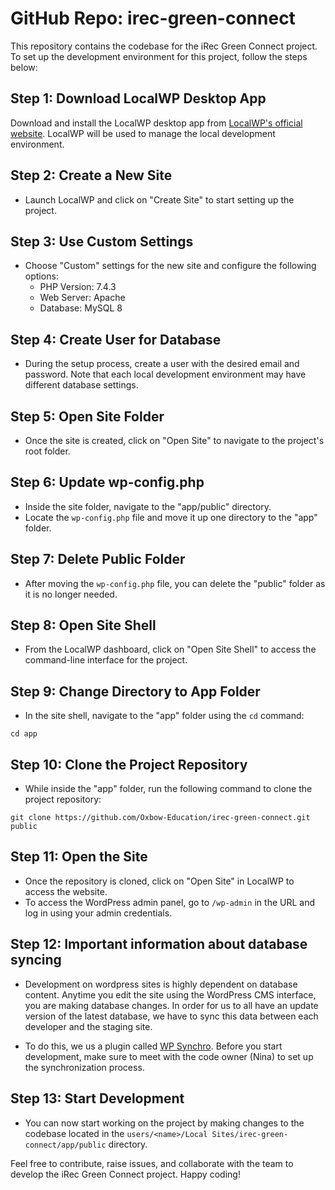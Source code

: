 # GitHub Repo: irec-green-connect

This repository contains the codebase for the iRec Green Connect project. To set up the development environment for this project, follow the steps below:

## Step 1: Download LocalWP Desktop App

Download and install the LocalWP desktop app from [LocalWP's official website](https://localwp.com/). LocalWP will be used to manage the local development environment.

## Step 2: Create a New Site

- Launch LocalWP and click on "Create Site" to start setting up the project.

## Step 3: Use Custom Settings

- Choose "Custom" settings for the new site and configure the following options:
  - PHP Version: 7.4.3
  - Web Server: Apache
  - Database: MySQL 8

## Step 4: Create User for Database

- During the setup process, create a user with the desired email and password. Note that each local development environment may have different database settings.

## Step 5: Open Site Folder

- Once the site is created, click on "Open Site" to navigate to the project's root folder.

## Step 6: Update wp-config.php

- Inside the site folder, navigate to the "app/public" directory.
- Locate the `wp-config.php` file and move it up one directory to the "app" folder.

## Step 7: Delete Public Folder

- After moving the `wp-config.php` file, you can delete the "public" folder as it is no longer needed.

## Step 8: Open Site Shell

- From the LocalWP dashboard, click on "Open Site Shell" to access the command-line interface for the project.

## Step 9: Change Directory to App Folder

- In the site shell, navigate to the "app" folder using the `cd` command:

```cd app```

## Step 10: Clone the Project Repository

- While inside the "app" folder, run the following command to clone the project repository:

```git clone https://github.com/Oxbow-Education/irec-green-connect.git public```

## Step 11: Open the Site

- Once the repository is cloned, click on "Open Site" in LocalWP to access the website.
- To access the WordPress admin panel, go to `/wp-admin` in the URL and log in using your admin credentials.



## Step 12: Important information about database syncing

- Development on wordpress sites is highly dependent on database content. Anytime you edit the site using the WordPress CMS interface, you are making database changes. In order for us to all have an update version of the latest database, we have to sync this data between each developer and the staging site. 

- To do this, we us a plugin called [WP Synchro](https://wpsynchro.com/). Before you start development, make sure to meet with the code owner (Nina) to set up the synchronization process.

## Step 13: Start Development

- You can now start working on the project by making changes to the codebase located in the `users/<name>/Local Sites/irec-green-connect/app/public` directory.

Feel free to contribute, raise issues, and collaborate with the team to develop the iRec Green Connect project. Happy coding!
